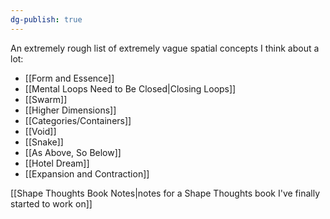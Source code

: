 ```yaml
---
dg-publish: true
---
```


An extremely rough list of extremely vague spatial concepts I think about a lot:

- [[Form and Essence]]
- [[Mental Loops Need to Be Closed|Closing Loops]]
- [[Swarm]]
- [[Higher Dimensions]]
- [[Categories/Containers]]
- [[Void]]
- [[Snake]]
- [[As Above, So Below]]
- [[Hotel Dream]]
- [[Expansion and Contraction]]

[[Shape Thoughts Book Notes|notes for a Shape Thoughts book I've finally started to work on]]
